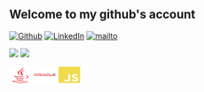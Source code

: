 ## Welcome to my github's account

[![Github](https://img.shields.io/badge/GitHub-000000?style=for-the-badge&logo=GitHub&logoColor=white)](https://github.com/jass2125)
[![LinkedIn](https://img.shields.io/badge/-LinkedIn-%230077B5?style=for-the-badge&logo=linkedin&logoColor=white)](https://www.linkedin.com/in/jair-anderson-souza/)
[![mailto](https://img.shields.io/badge/-Gmail-%23333?style=for-the-badge&logo=gmail&logoColor=white)](mailto:jairandersonsouza.s@gmail.com)


![](https://github-readme-stats.vercel.app/api?username=jass2125&show_icons=true&theme=gotham&include_all_commits=true&count_private=true)
![](https://github-readme-stats.vercel.app/api/top-langs/?username=jass2125&layout=compact&langs_count=16&theme=gotham&include_all_commits=true&count_private=true)


<div style="display: inline_block">
  <img align="center" alt="Rafa-Js" height="30" width="40" src="https://raw.githubusercontent.com/devicons/devicon/master/icons/java/java-plain.svg">
  <img align="center" alt="Rafa-HTML" height="30" width="40" src="https://raw.githubusercontent.com/devicons/devicon/master/icons/oracle/oracle-original.svg">
  <img align="center" alt="Rafa-CSS" height="30" width="40" src="https://raw.githubusercontent.com/devicons/devicon/master/icons/javascript/javascript-plain.svg">
</div>

